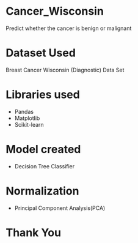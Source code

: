 # Cancer_Wisconsin
Predict whether the cancer is benign or malignant

# Dataset Used
Breast Cancer Wisconsin (Diagnostic) Data Set

# Libraries used
* Pandas
* Matplotlib
* Scikit-learn

# Model created
* Decision Tree Classifier

# Normalization
* Principal Component Analysis(PCA)

# Thank You
